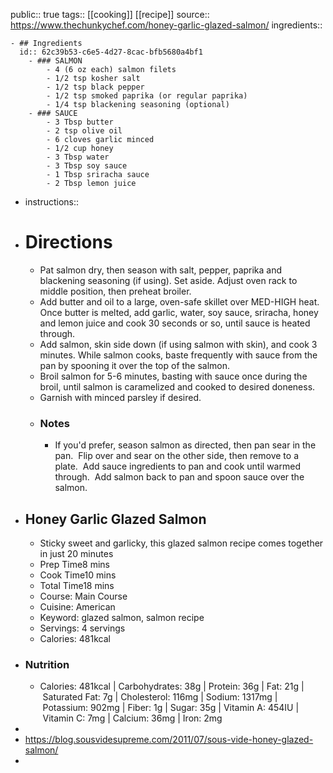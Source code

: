 public:: true
tags:: [[cooking]] [[recipe]]
source:: https://www.thechunkychef.com/honey-garlic-glazed-salmon/
ingredients::

	- ## Ingredients
	  id:: 62c39b53-c6e5-4d27-8cac-bfb5680a4bf1
		- ### SALMON
			- 4 (6 oz each) salmon filets
			- 1/2 tsp kosher salt
			- 1/2 tsp black pepper
			- 1/2 tsp smoked paprika (or regular paprika)
			- 1/4 tsp blackening seasoning (optional)
		- ### SAUCE
			- 3 Tbsp butter
			- 2 tsp olive oil
			- 6 cloves garlic minced
			- 1/2 cup honey
			- 3 Tbsp water
			- 3 Tbsp soy sauce
			- 1 Tbsp sriracha sauce
			- 2 Tbsp lemon juice
- instructions::
- # Directions
	- Pat salmon dry, then season with salt, pepper, paprika and blackening seasoning (if using). Set aside. Adjust oven rack to middle position, then preheat broiler.
	- Add butter and oil to a large, oven-safe skillet over MED-HIGH heat. Once butter is melted, add garlic, water, soy sauce, sriracha, honey and lemon juice and cook 30 seconds or so, until sauce is heated through.
	- Add salmon, skin side down (if using salmon with skin), and cook 3 minutes. While salmon cooks, baste frequently with sauce from the pan by spooning it over the top of the salmon.
	- Broil salmon for 5-6 minutes, basting with sauce once during the broil, until salmon is caramelized and cooked to desired doneness.
	- Garnish with minced parsley if desired.
	- ### Notes
		- If you'd prefer, season salmon as directed, then pan sear in the pan.  Flip over and sear on the other side, then remove to a plate.  Add sauce ingredients to pan and cook until warmed through.  Add salmon back to pan and spoon sauce over the salmon.
- ## Honey Garlic Glazed Salmon
	- Sticky sweet and garlicky, this glazed salmon recipe comes together in just 20 minutes
	- Prep Time8 mins
	- Cook Time10 mins
	- Total Time18 mins
	- Course: Main Course
	- Cuisine: American
	- Keyword: glazed salmon, salmon recipe
	- Servings: 4 servings
	- Calories: 481kcal
- ### Nutrition
	- Calories: 481kcal | Carbohydrates: 38g | Protein: 36g | Fat: 21g | Saturated Fat: 7g | Cholesterol: 116mg | Sodium: 1317mg | Potassium: 902mg | Fiber: 1g | Sugar: 35g | Vitamin A: 454IU | Vitamin C: 7mg | Calcium: 36mg | Iron: 2mg
-
- https://blog.sousvidesupreme.com/2011/07/sous-vide-honey-glazed-salmon/
-